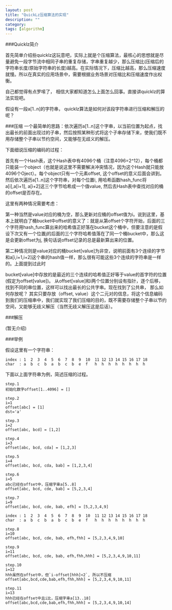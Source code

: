 ```yaml
---
layout: post
title: "QuickLz压缩算法的实现"
description: ""
category: 
tags: [algorithm]
---
```


###Quicklz简介

首先简单介绍些quicklz这玩意吧，实际上就是个压缩算法，最核心的思想就是尽量避免一段字节流中相同子串的重复存储，字串重复越少，那么压缩比(压缩后的字符串长度/原始字符串的长度)越高。在实际情况下，压缩比越高，那么压缩速度就慢。所以在真实的应用场景中，需要根据业务场景对压缩比和压缩速度作出权衡。

自己都觉得有点罗嗦了， 相信大家都知道怎么上面怎么回事。直接讲quicklz的算法实现吧。 

假设有一段a[1..n]的字符串， quicklz算法是如何对该段字符串进行压缩和解压的呢？

###压缩
一个最简单的思路：依次遍历a[1..n]这个字串，以当前位置为起点，找出最长的前面出现过的子串，然后按照某种形式将这个子串存储下来，使我们既不用存储整个子串以节约空间，又能够在无歧义的解压。

下面细说压缩的编码的过程：

首先有一个Hash表，这个Hash表中有4096个桶（注意4096=2^12），每个桶都只能装一个object（也就是说这里不需要解决冲突情况，因为这个Hash就只能放4096个Oject）。每个object只有一个元素offset, 这个offset的意义后面会讲到。
然后依次遍历a[1..n]这个字符串，对每个位置i, 用哈希函数hash_func将a[i],a[i+1], a[i+2]这三个字节哈希成一个值value, 然后去Hash表中查找对应的桶的offset是否存在。

这里有两种情况需要考虑：

第一种当然是value对应的桶为空，那么更新对应桶的offset值为i。说到这里，基本上就明白了桶bucket中offset的意义了：就是从第offset个字符开始，后面的三个字符用hash_func算出来的哈希值正好落在bucket这个桶中，但要注意的是假设下次又有一个位置j的后面的三个字符哈希值落在了同一个桶bucket中，那么这是会更新offset为j, 换句话说offset记录的总是最新算出来的位置。

第二种情况则是value对应的桶bucket[value]为非空，说明前面有3个连续的字节和a[i,i+1,i+2]这个串的hash值一样，那么很有可能这些3个连续的字符串是一样的。上面提到过此时

bucket[value]中存放的是最近的三个连续的哈希值正好等于value的首字符的位置(假定为offset[value])。 从offset[value]和i两个位置分别设有指针，逐个后移，找到不同的串位置，这样可以找出最长的公共字串。现在找到了公共串， 那么如何存放呢？ 其实只要存放（offset, value）这个二元对的信息，将这个信息编码到我们的压缩串中，我们就实现了我们压缩的目的，既不需要存储整个子串以节约空间，又能够无歧义解压（当然无歧义解压这是后话）。


###解压

(暂无介绍)

###举例

假设这里有一个字符串：

    index : 1  2  3  4  5  6  7  8  9  10  11 12 13 14 15 16 17 18
    char  : a  b  c  b  a  b  c  b  e  f   h  h  h  h  h  h  h  h

下面以上面字符串为例，简述压缩的过程。

    step.1  
    初始化数字offset[1..4096] = []
            
    step.2 
    i=1  
    offset[abc] = [1]
    dst='a'

    step.3
    i=2
    offset[abc, bcd] = [1,2]
    
    step.4 
    i=3
    offset[abc, bcd, cda] = [1,2,3]

    step.5  
    i=4
    offset[abc, bcd, cda, bab] = [1,2,3,4]

    step.6
    i=5
    abc已经在offset中，压缩字串a[5..8]  
    offset[abc, bcd, cde, bab] = [5,2,3,4]

    step.7
    i=9
    offset[abc, bcd, cde, bab, efh] = [5,2,3,4,9]

    index : 1  2  3  4  5  6  7  8  9  10  11 12 13 14 15 16 17 18
    char  : a  b  c  b  a  b  c  b  e  f   h  h  h  h  h  h  h  h

    step.8
    i=10
    offset[abc, bcd, cde, bab, efh,fhh] = [5,2,3,4,9,10]

    step.9
    i=11
    offset[abc, bcd, cde, bab, efh,fhh,hhh] = [5,2,3,4,9,10,11]

    step.10
    i=12
    hhh虽然在offset中，但`i-offset[hhh]<2`, 所以不压缩
    offset[abc,bcd,cde,bab,efh,fhh,hhh] = [5,2,3,4,9,10,11]

    step.11
    i=13
    hhh已经在offset中且i比，压缩字串a[13..18]
    offset[abc,bcd,cde,bab,efh,fhh,hhh] = [5,2,3,4,9,10,14]

